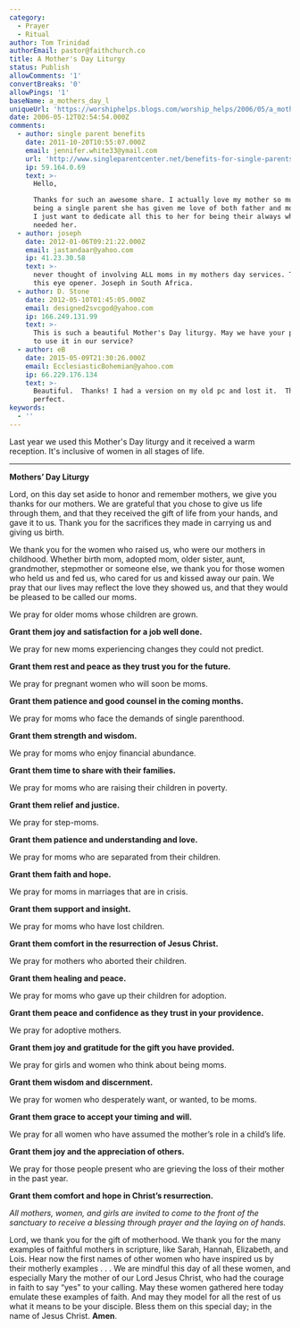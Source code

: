```yaml
---
category:
  - Prayer
  - Ritual
author: Tom Trinidad
authorEmail: pastor@faithchurch.co
title: A Mother's Day Liturgy
status: Publish
allowComments: '1'
convertBreaks: '0'
allowPings: '1'
baseName: a_mothers_day_l
uniqueUrl: 'https://worshiphelps.blogs.com/worship_helps/2006/05/a_mothers_day_l.html '
date: 2006-05-12T02:54:54.000Z
comments:
  - author: single parent benefits
    date: 2011-10-20T10:55:07.000Z
    email: jennifer.white33@ymail.com
    url: 'http://www.singleparentcenter.net/benefits-for-single-parents.html'
    ip: 59.164.0.69
    text: >-
      Hello,

      Thanks for such an awesome share. I actually love my mother so much as
      being a single parent she has given me love of both father and mother and
      I just want to dedicate all this to her for being their always whenever i
      needed her.
  - author: joseph
    date: 2012-01-06T09:21:22.000Z
    email: jastandaar@yahoo.com
    ip: 41.23.30.58
    text: >-
      never thought of involving ALL moms in my mothers day services. Thanx for
      this eye opener. Joseph in South Africa.
  - author: D. Stone
    date: 2012-05-10T01:45:05.000Z
    email: designed2svcgod@yahoo.com
    ip: 166.249.131.99
    text: >-
      This is such a beautiful Mother's Day liturgy. May we have your permission
      to use it in our service?
  - author: eB
    date: 2015-05-09T21:30:26.000Z
    email: EcclesiasticBohemian@yahoo.com
    ip: 66.229.176.134
    text: >-
      Beautiful.  Thanks! I had a version on my old pc and lost it.  This is
      perfect.
keywords:
  - ''
---
```

Last year we used this Mother's Day liturgy and it received a warm reception. It's inclusive of women in all stages of life.
***
**Mothers’ Day Liturgy**

Lord, on this day set aside to honor and remember mothers, we give you thanks for our mothers. We are grateful that you chose to give us life through them, and that they received the gift of life from your hands, and gave it to us. Thank you for the sacrifices they made in carrying us and giving us birth.

We thank you for the women who raised us, who were our mothers in childhood. Whether birth mom, adopted mom, older sister, aunt, grandmother, stepmother or someone else, we thank you for those women who held us and fed us, who cared for us and kissed away our pain. We pray that our lives may reflect the love they showed us, and that they would be pleased to be called our moms.

We pray for older moms whose children are grown.

**Grant them joy and satisfaction for a job well done.**

We pray for new moms experiencing changes they could not predict.

**Grant them rest and peace as they trust you for the future.**

We pray for pregnant women who will soon be moms.

**Grant them patience and good counsel in the coming months.**

We pray for moms who face the demands of single parenthood.

**Grant them strength and wisdom.**

We pray for moms who enjoy financial abundance.

**Grant them time to share with their families.**

We pray for moms who are raising their children in poverty.

**Grant them relief and justice.**

We pray for step-moms.

**Grant them patience and understanding and love.**

We pray for moms who are separated from their children.

**Grant them faith and hope.**

We pray for moms in marriages that are in crisis.

**Grant them support and insight.**

We pray for moms who have lost children.

**Grant them comfort in the resurrection of Jesus Christ.**

  

We pray for mothers who aborted their children.

**Grant them healing and peace.**

We pray for moms who gave up their children for adoption.

**Grant them peace and confidence as they trust in your providence.**

We pray for adoptive mothers.

**Grant them joy and gratitude for the gift you have provided.**

We pray for girls and women who think about being moms.

**Grant them wisdom and discernment.**

We pray for women who desperately want, or wanted, to be moms.

**Grant them grace to accept your timing and will.**

We pray for all women who have assumed the mother’s role in a child’s life.

**Grant them joy and the appreciation of others.**

We pray for those people present who are grieving the loss of their mother in the past year.

**Grant them comfort and hope in Christ’s resurrection.**

_All mothers, women, and girls are invited to come to the front of the sanctuary to receive a blessing through prayer and the laying on of hands._

Lord, we thank you for the gift of motherhood. We thank you for the many examples of faithful mothers in scripture, like Sarah, Hannah, Elizabeth, and Lois. Hear now the first names of other women who have inspired us by their motherly examples . . . We are mindful this day of all these women, and especially Mary the mother of our Lord Jesus Christ, who had the courage in faith to say “yes” to your calling. May these women gathered here today emulate these examples of faith. And may they model for all the rest of us what it means to be your disciple. Bless them on this special day; in the name of Jesus Christ. **Amen**.